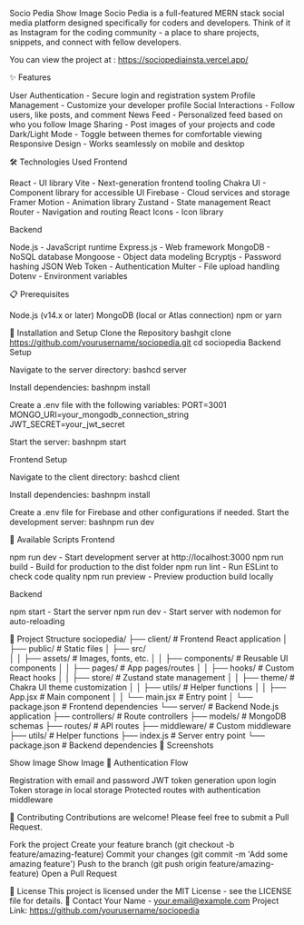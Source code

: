 Socio Pedia
Show Image <!-- If you have a logo -->
Socio Pedia is a full-featured MERN stack social media platform designed specifically for coders and developers. Think of it as Instagram for the coding community - a place to share projects, snippets, and connect with fellow developers.

You can view the project at : https://sociopediainsta.vercel.app/

✨ Features

User Authentication - Secure login and registration system
Profile Management - Customize your developer profile
Social Interactions - Follow users, like posts, and comment
News Feed - Personalized feed based on who you follow
Image Sharing - Post images of your projects and code
Dark/Light Mode - Toggle between themes for comfortable viewing
Responsive Design - Works seamlessly on mobile and desktop

🛠️ Technologies Used
Frontend

React - UI library
Vite - Next-generation frontend tooling
Chakra UI - Component library for accessible UI
Firebase - Cloud services and storage
Framer Motion - Animation library
Zustand - State management
React Router - Navigation and routing
React Icons - Icon library

Backend

Node.js - JavaScript runtime
Express.js - Web framework
MongoDB - NoSQL database
Mongoose - Object data modeling
Bcryptjs - Password hashing
JSON Web Token - Authentication
Multer - File upload handling
Dotenv - Environment variables

📋 Prerequisites

Node.js (v14.x or later)
MongoDB (local or Atlas connection)
npm or yarn

🚀 Installation and Setup
Clone the Repository
bashgit clone https://github.com/yourusername/sociopedia.git
cd sociopedia
Backend Setup

Navigate to the server directory:
bashcd server

Install dependencies:
bashnpm install

Create a .env file with the following variables:
PORT=3001
MONGO_URI=your_mongodb_connection_string
JWT_SECRET=your_jwt_secret

Start the server:
bashnpm start


Frontend Setup

Navigate to the client directory:
bashcd client

Install dependencies:
bashnpm install

Create a .env file for Firebase and other configurations if needed.
Start the development server:
bashnpm run dev


📜 Available Scripts
Frontend

npm run dev - Start development server at http://localhost:3000
npm run build - Build for production to the dist folder
npm run lint - Run ESLint to check code quality
npm run preview - Preview production build locally

Backend

npm start - Start the server
npm run dev - Start server with nodemon for auto-reloading

📁 Project Structure
sociopedia/
├── client/              # Frontend React application
│   ├── public/          # Static files
│   ├── src/             
│   │   ├── assets/      # Images, fonts, etc.
│   │   ├── components/  # Reusable UI components
│   │   ├── pages/       # App pages/routes
│   │   ├── hooks/       # Custom React hooks
│   │   ├── store/       # Zustand state management
│   │   ├── theme/       # Chakra UI theme customization
│   │   ├── utils/       # Helper functions
│   │   ├── App.jsx      # Main component
│   │   └── main.jsx     # Entry point
│   └── package.json     # Frontend dependencies
└── server/              # Backend Node.js application
    ├── controllers/     # Route controllers
    ├── models/          # MongoDB schemas
    ├── routes/          # API routes
    ├── middleware/      # Custom middleware
    ├── utils/           # Helper functions
    ├── index.js         # Server entry point
    └── package.json     # Backend dependencies
📸 Screenshots
<!-- Add actual screenshots of your application here -->
Show Image
Show Image
🔐 Authentication Flow

Registration with email and password
JWT token generation upon login
Token storage in local storage
Protected routes with authentication middleware

🤝 Contributing
Contributions are welcome! Please feel free to submit a Pull Request.

Fork the project
Create your feature branch (git checkout -b feature/amazing-feature)
Commit your changes (git commit -m 'Add some amazing feature')
Push to the branch (git push origin feature/amazing-feature)
Open a Pull Request

📝 License
This project is licensed under the MIT License - see the LICENSE file for details.
📧 Contact
Your Name - your.email@example.com
Project Link: https://github.com/yourusername/sociopedia
